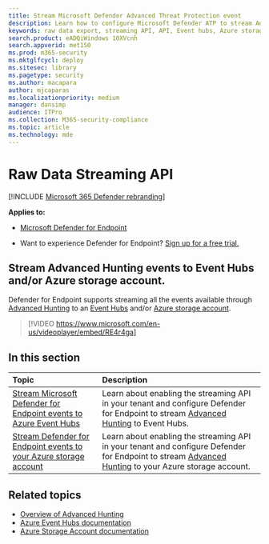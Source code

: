```yaml
---
title: Stream Microsoft Defender Advanced Threat Protection event
description: Learn how to configure Microsoft Defender ATP to stream Advanced Hunting events to Event Hubs or Azure storage account
keywords: raw data export, streaming API, API, Event hubs, Azure storage, storage account, Advanced Hunting, raw data sharing
search.product: eADQiWindows 10XVcnh
search.appverid: met150
ms.prod: m365-security
ms.mktglfcycl: deploy
ms.sitesec: library
ms.pagetype: security
ms.author: macapara
author: mjcaparas
ms.localizationpriority: medium
manager: dansimp
audience: ITPro
ms.collection: M365-security-compliance
ms.topic: article
ms.technology: mde
---
```


# Raw Data Streaming API

[!INCLUDE [Microsoft 365 Defender rebranding](../../includes/microsoft-defender.md)]


**Applies to:**

- [Microsoft Defender for Endpoint](https://go.microsoft.com/fwlink/?linkid=2154037)

- Want to experience Defender for Endpoint? [Sign up for a free trial.](https://www.microsoft.com/microsoft-365/windows/microsoft-defender-atp?ocid=docs-wdatp-configuresiem-abovefoldlink) 

## Stream Advanced Hunting events to Event Hubs and/or Azure storage account.

Defender for Endpoint supports streaming all the events available through [Advanced Hunting](advanced-hunting-overview.md) to an [Event Hubs](https://docs.microsoft.com/azure/event-hubs/) and/or [Azure storage account](https://docs.microsoft.com/azure/event-hubs/).

> [!VIDEO https://www.microsoft.com/en-us/videoplayer/embed/RE4r4ga]


## In this section

Topic | Description
:---|:---
[Stream Microsoft Defender for Endpoint events to Azure Event Hubs](raw-data-export-event-hub.md)| Learn about enabling the streaming API in your tenant and configure Defender for Endpoint to stream [Advanced Hunting](advanced-hunting-overview.md) to Event Hubs.
[Stream Defender for Endpoint events to your Azure storage account](raw-data-export-storage.md)| Learn about enabling the streaming API in your tenant and configure Defender for Endpoint to stream [Advanced Hunting](advanced-hunting-overview.md) to your Azure storage account.


## Related topics
- [Overview of Advanced Hunting](advanced-hunting-overview.md)
- [Azure Event Hubs documentation](https://docs.microsoft.com/azure/event-hubs/)
- [Azure Storage Account documentation](https://docs.microsoft.com/azure/storage/common/storage-account-overview)

